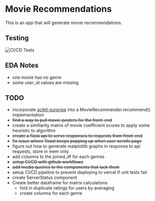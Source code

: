 # Movie Recommendations
This is an app that will generate movie recommendations.

## Testing
![CI/CD Tests](https://github.com/johnmfrench/movie-recs/actions/workflows/tests.yml/badge.svg)

## EDA Notes
- one movie has no genre
- some user_id values are missing

## TODO
- incorporate [scikit-surprise](https://surpriselib.com/) into a MovieRecommender.recommend() implementation
- ~~find a way to pull movie posters for the front-end~~
- create a similiarity matrix of movie coefficient scores to apply some heuristic to algorithm
- ~~create a flask api to serve responses to requests from front-end~~
- ~~fix issue where Toast keeps popping up when user scrolls page~~
- figure out how to generate matplotlib graphs in response to api requests, store in mem only
- add columns to the joined_df for each genres
- ~~setup CI/CD with github workflows~~
- ~~add media queries to the components that lack them~~
- setup CI/CD pipeline to prevent deploying to vercel if unit tests fail
- create ServerStatus component
- Create better dataframe for matrix calculations
    - fold in duplicate ratings for users by averaging
    - create columns for each genre